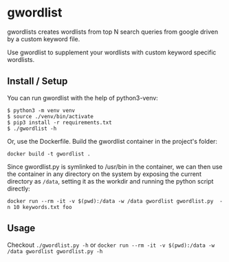 # gwordlist 

gwordlists creates wordlists from top N search queries from google driven by a custom keyword file. 

Use gwordlist to supplement your wordlists with custom keyword specific wordlists. 

## Install / Setup

You can run gwordlist with the help of python3-venv:
```
$ python3 -m venv venv
$ source ./venv/bin/activate
$ pip3 install -r requirements.txt
$ ./gwordlist -h
```

Or, use the Dockerfile. Build the gwordlist container in the project's folder:

```
docker build -t gwordlist . 
```

Since gwordlist.py is symlinked to /usr/bin in the container, we can then use the container in any directory on the system by exposing the current directory as `/data`, setting it as the workdir and running the python script directly:

```
docker run --rm -it -v $(pwd):/data -w /data gwordlist gwordlist.py  -n 10 keywords.txt foo
```


## Usage

Checkout `./gwordlist.py -h` or `docker run --rm -it -v $(pwd):/data -w /data gwordlist gwordlist.py -h`